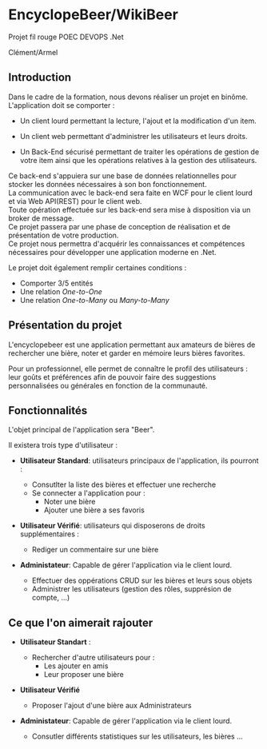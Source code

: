 # EncyclopeBeer/WikiBeer

Projet fil rouge POEC DEVOPS .Net  

Clément/Armel  

## Introduction  

Dans le cadre de la formation, nous devons réaliser un projet en binôme.  
L'application doit se comporter :  

- Un client lourd permettant la lecture, l'ajout et la modification d'un item.  

- Un client web permettant d'administrer les utilisateurs et leurs droits.  

- Un Back-End sécurisé permettant de traiter les opérations de gestion de votre item ainsi que les opérations relatives à la gestion des utilisateurs.  

Ce back-end s'appuiera sur une base de données relationnelles pour stocker les données nécessaires à son bon fonctionnement.  
La communication avec le back-end sera faite en WCF pour le client lourd et via Web API(REST) pour le client web.  
Toute opération effectuée sur les back-end sera mise à disposition via un broker de message.  
Ce projet passera par une phase de conception de réalisation et de présentation de votre production.  
Ce projet nous permettra d'acquérir les connaissances et compétences nécessaires pour développer une application moderne en .Net.

Le projet doit également remplir certaines conditions :  

- Comporter 3/5 entités  
- Une relation *One-to-One*  
- Une relation *One-to-Many* ou *Many-to-Many*

## Présentation du projet  

L'encyclopebeer est une application permettant aux amateurs de bières de rechercher une bière, noter et garder en mémoire leurs bières favorites.
  
Pour un professionnel, elle permet de connaître le profil des utilisateurs : leur goûts et préférences afin de pouvoir faire des suggestions personnalisées ou générales en fonction de la communauté.

## Fonctionnalités

L'objet principal de l'application sera "Beer".  

Il existera trois type d'utilisateur :  

- **Utilisateur Standard**: utilisateurs principaux de l'application, ils pourront :  

  - Consutlter la liste des bières et effectuer une recherche
  - Se connecter a l'application pour : 
    - Noter une bière  
    - Ajouter une bière a ses favoris  

- **Utilisateur Vérifié**: utilisateurs qui disposerons de droits supplémentaires :  
   
  - Rediger un commentaire sur une bière

- **Administateur**: Capable de gérer l'application via le client lourd.

  - Effectuer des oppérations CRUD sur les bières et leurs sous objets
  - Administrer les utilisateurs (gestion des rôles, supprésion de compte, ...)

## Ce que l'on aimerait rajouter

- **Utilisateur Standart** :

  - Rechercher d'autre utilisateurs pour : 
    - Les ajouter en amis
    - Leur proposer une bière

- **Utilisateur Vérifié**

  - Proposer l'ajout d'une bière aux Administrateurs 

- **Administateur**: Capable de gérer l'application via le client lourd.

  - Consutler différents statistiques sur les utilisateurs, les bières ...  

